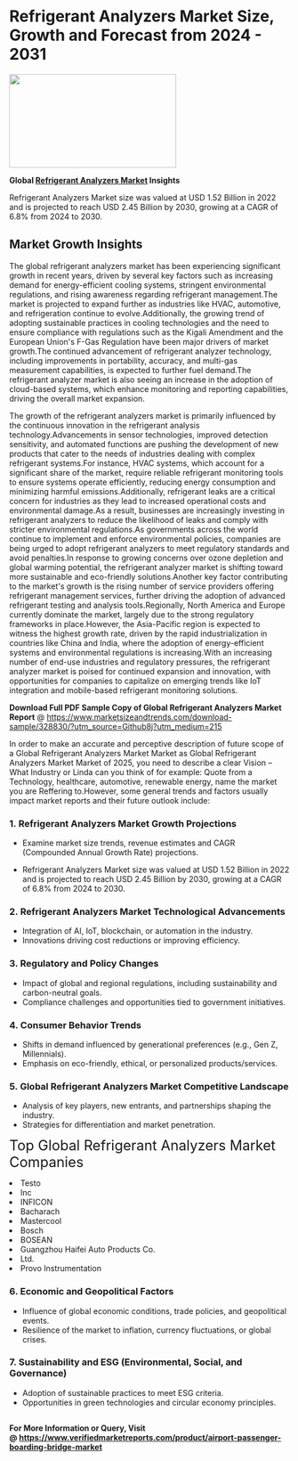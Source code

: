 <H1>Refrigerant Analyzers Market Size, Growth and Forecast from 2024 - 2031</H1><img class="aligncenter size-medium wp-image-584254" src="https://thirdeyenews.in/wp-content/uploads/2024/09/Global-Market-Research-300x168.jpeg" alt="" width="300" height="168" /><p><strong>Global&nbsp;<a href="https://www.marketsizeandtrends.com/download-sample/328830/?utm_source=Github8j?utm_medium=215">Refrigerant Analyzers Market</a> Insights</strong></p><p>Refrigerant Analyzers Market size was valued at USD 1.52 Billion in 2022 and is projected to reach USD 2.45 Billion by 2030, growing at a CAGR of 6.8% from 2024 to 2030.</p><p><h2>Market Growth Insights</h2> <p>The global refrigerant analyzers market has been experiencing significant growth in recent years, driven by several key factors such as increasing demand for energy-efficient cooling systems, stringent environmental regulations, and rising awareness regarding refrigerant management.The market is projected to expand further as industries like HVAC, automotive, and refrigeration continue to evolve.Additionally, the growing trend of adopting sustainable practices in cooling technologies and the need to ensure compliance with regulations such as the Kigali Amendment and the European Union's F-Gas Regulation have been major drivers of market growth.The continued advancement of refrigerant analyzer technology, including improvements in portability, accuracy, and multi-gas measurement capabilities, is expected to further fuel demand.The refrigerant analyzer market is also seeing an increase in the adoption of cloud-based systems, which enhance monitoring and reporting capabilities, driving the overall market expansion.</p> <p>The growth of the refrigerant analyzers market is primarily influenced by the continuous innovation in the refrigerant analysis technology.Advancements in sensor technologies, improved detection sensitivity, and automated functions are pushing the development of new products that cater to the needs of industries dealing with complex refrigerant systems.For instance, HVAC systems, which account for a significant share of the market, require reliable refrigerant monitoring tools to ensure systems operate efficiently, reducing energy consumption and minimizing harmful emissions.Additionally, refrigerant leaks are a critical concern for industries as they lead to increased operational costs and environmental damage.As a result, businesses are increasingly investing in refrigerant analyzers to reduce the likelihood of leaks and comply with stricter environmental regulations.As governments across the world continue to implement and enforce environmental policies, companies are being urged to adopt refrigerant analyzers to meet regulatory standards and avoid penalties.In response to growing concerns over ozone depletion and global warming potential, the refrigerant analyzer market is shifting toward more sustainable and eco-friendly solutions.Another key factor contributing to the market's growth is the rising number of service providers offering refrigerant management services, further driving the adoption of advanced refrigerant testing and analysis tools.Regionally, North America and Europe currently dominate the market, largely due to the strong regulatory frameworks in place.However, the Asia-Pacific region is expected to witness the highest growth rate, driven by the rapid industrialization in countries like China and India, where the adoption of energy-efficient systems and environmental regulations is increasing.With an increasing number of end-use industries and regulatory pressures, the refrigerant analyzer market is poised for continued expansion and innovation, with opportunities for companies to capitalize on emerging trends like IoT integration and mobile-based refrigerant monitoring solutions.</p> <p><span class=""><strong>Download Full PDF Sample Copy of Global Refrigerant Analyzers Market Report</strong> @ <a href="https://www.marketsizeandtrends.com/download-sample/328830/?utm_source=Github8j?utm_medium=215" target="_blank">https://www.marketsizeandtrends.com/download-sample/328830/?utm_source=Github8j?utm_medium=215</a></span></p><p>In order to make an accurate and perceptive description of future scope of a Global&nbsp;Refrigerant Analyzers Market Market as Global&nbsp;Refrigerant Analyzers Market Market of 2025, you need to describe a clear Vision &ndash; What Industry or Linda can you think of for example: Quote from a Technology, healthcare, automotive, renewable energy, name the market you are Reffering to.However, some general trends and factors usually impact market reports and their future outlook include:</p><h3>1.&nbsp;<strong>Refrigerant Analyzers Market Growth Projections</strong></h3><ul><li>Examine market size trends, revenue estimates and CAGR (Compounded Annual Growth Rate) projections.</li><li><p>Refrigerant Analyzers Market size was valued at USD 1.52 Billion in 2022 and is projected to reach USD 2.45 Billion by 2030, growing at a CAGR of 6.8% from 2024 to 2030.</p></li></ul><h3>2.&nbsp;<strong>Refrigerant Analyzers Market Technological Advancements</strong></h3><ul><li>Integration of AI, IoT, blockchain, or automation in the industry.</li><li>Innovations driving cost reductions or improving efficiency.</li></ul><h3>3.&nbsp;<strong>Regulatory and Policy Changes</strong></h3><ul><li>Impact of global and regional regulations, including sustainability and carbon-neutral goals.</li><li>Compliance challenges and opportunities tied to government initiatives.</li></ul><h3>4.&nbsp;<strong>Consumer Behavior Trends</strong></h3><ul><li>Shifts in demand influenced by generational preferences (e.g., Gen Z, Millennials).</li><li>Emphasis on eco-friendly, ethical, or personalized products/services.</li></ul><h3>5.&nbsp;<strong>Global Refrigerant Analyzers Market Competitive Landscape</strong></h3><ul><li>Analysis of key players, new entrants, and partnerships shaping the industry.</li><li>Strategies for differentiation and market penetration.</li></ul><p data-pm-slice="1 1 []"><span style="color: inherit; font-family: inherit; font-size: 25px;">Top Global Refrigerant Analyzers Market Companies</span></p><div class="" data-test-id=""><p><li>Testo</li><li> Inc</li><li> INFICON</li><li> Bacharach</li><li> Mastercool</li><li> Bosch</li><li> BOSEAN</li><li> Guangzhou Haifei Auto Products Co.</li><li> Ltd.</li><li> Provo Instrumentation</li></p></div><h3>6.&nbsp;<strong>Economic and Geopolitical Factors</strong></h3><ul><li>Influence of global economic conditions, trade policies, and geopolitical events.</li><li>Resilience of the market to inflation, currency fluctuations, or global crises.</li></ul><h3>7.&nbsp;<strong>Sustainability and ESG (Environmental, Social, and Governance)</strong></h3><ul><li>Adoption of sustainable practices to meet ESG criteria.</li><li>Opportunities in green technologies and circular economy principles.</li></ul><h2><strong style="font-size: 14px;">For More Information or Query, Visit @&nbsp;</strong><a style="background-color: #ffffff; font-size: 14px;" href="https://www.marketsizeandtrends.com/report/refrigerant-analyzers-market/" target="_blank">https://www.verifiedmarketreports.com/product/airport-passenger-boarding-bridge-market</a></h2>